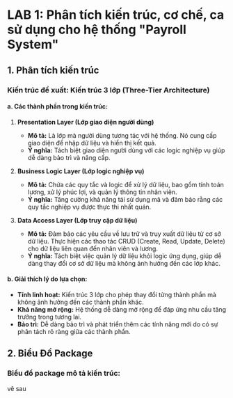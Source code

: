 # LAB 1: Phân tích kiến trúc, cơ chế, ca sử dụng cho hệ thống "Payroll System"

## 1. Phân tích kiến trúc

### Kiến trúc đề xuất: Kiến trúc 3 lớp (Three-Tier Architecture)

#### a. Các thành phần trong kiến trúc:

1. **Presentation Layer (Lớp giao diện người dùng)**
   - **Mô tả:** Là lớp mà người dùng tương tác với hệ thống. Nó cung cấp giao diện để nhập dữ liệu và hiển thị kết quả.
   - **Ý nghĩa:** Tách biệt giao diện người dùng với các logic nghiệp vụ giúp dễ dàng bảo trì và nâng cấp.

2. **Business Logic Layer (Lớp logic nghiệp vụ)**
   - **Mô tả:** Chứa các quy tắc và logic để xử lý dữ liệu, bao gồm tính toán lương, xử lý phúc lợi, và quản lý thông tin nhân viên.
   - **Ý nghĩa:** Tăng cường khả năng tái sử dụng mã và đảm bảo rằng các quy tắc nghiệp vụ được thực thi nhất quán.

3. **Data Access Layer (Lớp truy cập dữ liệu)**
   - **Mô tả:** Đảm bảo các yêu cầu về lưu trữ và truy xuất dữ liệu từ cơ sở dữ liệu. Thực hiện các thao tác CRUD (Create, Read, Update, Delete) cho dữ liệu liên quan đến nhân viên và lương.
   - **Ý nghĩa:** Tách biệt việc quản lý dữ liệu khỏi logic ứng dụng, giúp dễ dàng thay đổi cơ sở dữ liệu mà không ảnh hưởng đến các lớp khác.

#### b. Giải thích lý do lựa chọn:

- **Tính linh hoạt:** Kiến trúc 3 lớp cho phép thay đổi từng thành phần mà không ảnh hưởng đến các thành phần khác.
- **Khả năng mở rộng:** Hệ thống dễ dàng mở rộng để đáp ứng nhu cầu tăng trưởng trong tương lai.
- **Bảo trì:** Dễ dàng bảo trì và phát triển thêm các tính năng mới do có sự phân tách rõ ràng giữa các thành phần.

## 2. Biểu Đồ Package



### Biểu đồ package mô tả kiến trúc:
vẽ sau
